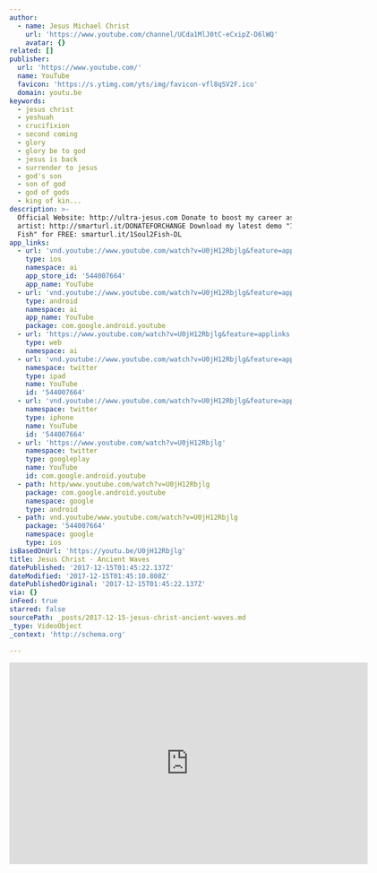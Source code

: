 ```yaml
---
author:
  - name: Jesus Michael Christ
    url: 'https://www.youtube.com/channel/UCda1MlJ0tC-eCxipZ-D6lWQ'
    avatar: {}
related: []
publisher:
  url: 'https://www.youtube.com/'
  name: YouTube
  favicon: 'https://s.ytimg.com/yts/img/favicon-vfl8qSV2F.ico'
  domain: youtu.be
keywords:
  - jesus christ
  - yeshuah
  - crucifixion
  - second coming
  - glory
  - glory be to god
  - jesus is back
  - surrender to jesus
  - god's son
  - son of god
  - god of gods
  - king of kin...
description: >-
  Official Website: http://ultra-jesus.com Donate to boost my career as an
  artist: http://smarturl.it/DONATEFORCHANGE Download my latest demo "1 Soul 2
  Fish" for FREE: smarturl.it/1Soul2Fish-DL
app_links:
  - url: 'vnd.youtube://www.youtube.com/watch?v=U0jH12Rbjlg&feature=applinks'
    type: ios
    namespace: ai
    app_store_id: '544007664'
    app_name: YouTube
  - url: 'vnd.youtube://www.youtube.com/watch?v=U0jH12Rbjlg&feature=applinks'
    type: android
    namespace: ai
    app_name: YouTube
    package: com.google.android.youtube
  - url: 'https://www.youtube.com/watch?v=U0jH12Rbjlg&feature=applinks'
    type: web
    namespace: ai
  - url: 'vnd.youtube://www.youtube.com/watch?v=U0jH12Rbjlg&feature=applinks'
    namespace: twitter
    type: ipad
    name: YouTube
    id: '544007664'
  - url: 'vnd.youtube://www.youtube.com/watch?v=U0jH12Rbjlg&feature=applinks'
    namespace: twitter
    type: iphone
    name: YouTube
    id: '544007664'
  - url: 'https://www.youtube.com/watch?v=U0jH12Rbjlg'
    namespace: twitter
    type: googleplay
    name: YouTube
    id: com.google.android.youtube
  - path: http/www.youtube.com/watch?v=U0jH12Rbjlg
    package: com.google.android.youtube
    namespace: google
    type: android
  - path: vnd.youtube/www.youtube.com/watch?v=U0jH12Rbjlg
    package: '544007664'
    namespace: google
    type: ios
isBasedOnUrl: 'https://youtu.be/U0jH12Rbjlg'
title: Jesus Christ - Ancient Waves
datePublished: '2017-12-15T01:45:22.137Z'
dateModified: '2017-12-15T01:45:10.808Z'
datePublishedOriginal: '2017-12-15T01:45:22.137Z'
via: {}
inFeed: true
starred: false
sourcePath: _posts/2017-12-15-jesus-christ-ancient-waves.md
_type: VideoObject
_context: 'http://schema.org'

---
```

<iframe src="https://cdn.embedly.com/widgets/media.html?src=https%3A%2F%2Fwww.youtube.com%2Fembed%2FU0jH12Rbjlg%3Ffeature%3Doembed&amp;url=http%3A%2F%2Fwww.youtube.com%2Fwatch%3Fv%3DU0jH12Rbjlg&amp;image=https%3A%2F%2Fi.ytimg.com%2Fvi%2FU0jH12Rbjlg%2Fhqdefault.jpg&amp;key=a715cf41cc93453ca338d350cd26f87b&amp;type=text%2Fhtml&amp;schema=youtube" width="640" height="360" scrolling="no" frameborder="0" allowfullscreen="" style=""></iframe>